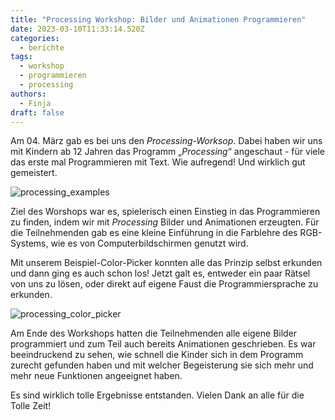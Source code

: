 ```yaml
---
title: "Processing Workshop: Bilder und Animationen Programmieren"
date: 2023-03-10T11:33:14.520Z
categories:
  - berichte
tags:
  - workshop
  - programmieren
  - processing
authors:
  - Finja
draft: false
---
```

Am 04. März gab es bei uns den *Processing-Worksop*. Dabei haben wir uns mit Kindern ab 12 Jahren das Programm „*Processing*“ angeschaut - für viele das erste mal Programmieren mit Text. Wie aufregend! Und wirklich gut gemeistert.

![processing_examples](/images/cms/processing_examples.jpg "Processing Beispiele")

[](<>)Ziel des Worshops war es, spielerisch einen Einstieg in das Programmieren zu finden, indem wir mit *Processing* Bilder und Animationen erzeugten. Für die Teilnehmenden gab es eine kleine Einführung in die Farblehre des RGB-Systems, wie es von Computerbildschirmen genutzt wird.

Mit unserem Beispiel-Color-Picker konnten alle das Prinzip selbst erkunden und dann ging es auch schon los! Jetzt galt es, entweder ein paar Rätsel von uns zu lösen, oder direkt auf eigene Faust die Programmiersprache zu erkunden.

![processing_color_picker](/images/cms/processing_color_picker.png "Processing Color Picker")

Am Ende des Workshops hatten die Teilnehmenden alle eigene Bilder programmiert und zum Teil auch bereits Animationen geschrieben. Es war beeindruckend zu sehen, wie schnell die Kinder sich in dem Programm zurecht gefunden haben und mit welcher Begeisterung sie sich mehr und mehr neue Funktionen angeeignet haben.

Es sind wirklich tolle Ergebnisse entstanden. Vielen Dank an alle für die Tolle Zeit!
